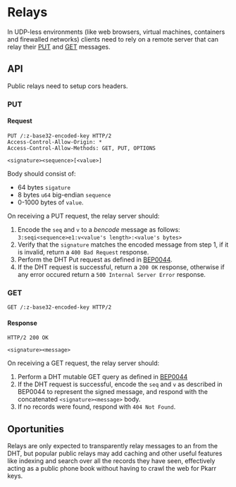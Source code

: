# Relays

In UDP-less environments (like web browsers, virtual machines, containers and firewalled networks) clients need to rely on a remote server that can relay their [PUT](#PUT) and [GET](#GET) messages. 

## API

Public relays need to setup cors headers.

### PUT 

#### Request

```
PUT /:z-base32-encoded-key HTTP/2
Access-Control-Allow-Origin: *
Access-Control-Allow-Methods: GET, PUT, OPTIONS

<signature><sequence>[<value>]
```

Body should consist of:

- 64 bytes `sigature`
- 8 bytes `u64` big-endian `sequence` 
- 0-1000 bytes of `value`.

On receiving a PUT request, the relay server should:
1. Encode the `seq` and `v` to a *bencode* message as follows: `3:seqi<sequence>e1:v<value's length>:<value's bytes>`
2. Verify that the `signature` matches the encoded message from step 1, if it is invalid, return a `400 Bad Request` response.
3. Perform the DHT Put request as defined in [BEP0044](https://www.bittorrent.org/beps/bep_0044.html).
4. If the DHT request is successful, return a `200 OK` response, otherwise if any error occured return a `500 Internal Server Error` response.

### GET

```
GET /:z-base32-encoded-key HTTP/2
```

#### Response

```
HTTP/2 200 OK

<signature><message>
```

On receiving a GET request, the relay server should:
1. Perform a DHT mutable GET query as defined in [BEP0044](https://www.bittorrent.org/beps/bep_0044.html)
2. If the DHT request is successful, encode the `seq` and `v` as described in BEP0044 to represent the signed message, and respond with the concatenated `<signature><message>` body.
3. If no records were found, respond with `404 Not Found`. 


## Oportunities 

Relays are only expected to transparently relay messages to an from the DHT, but popular public relays may add caching and other useful features like indexing and search over all the records they have seen, effectively acting as a public phone book without having to crawl the web for Pkarr keys.
